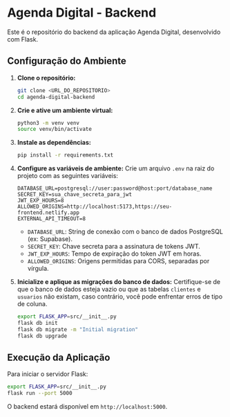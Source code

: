 # Agenda Digital - Backend

Este é o repositório do backend da aplicação Agenda Digital, desenvolvido com Flask.

## Configuração do Ambiente

1.  **Clone o repositório:**
    ```bash
    git clone <URL_DO_REPOSITORIO>
    cd agenda-digital-backend
    ```

2.  **Crie e ative um ambiente virtual:**
    ```bash
    python3 -m venv venv
    source venv/bin/activate
    ```

3.  **Instale as dependências:**
    ```bash
    pip install -r requirements.txt
    ```

4.  **Configure as variáveis de ambiente:**
    Crie um arquivo `.env` na raiz do projeto com as seguintes variáveis:
    ```
    DATABASE_URL=postgresql://user:password@host:port/database_name
    SECRET_KEY=sua_chave_secreta_para_jwt
    JWT_EXP_HOURS=8
    ALLOWED_ORIGINS=http://localhost:5173,https://seu-frontend.netlify.app
    EXTERNAL_API_TIMEOUT=8
    ```
    - `DATABASE_URL`: String de conexão com o banco de dados PostgreSQL (ex: Supabase).
    - `SECRET_KEY`: Chave secreta para a assinatura de tokens JWT.
    - `JWT_EXP_HOURS`: Tempo de expiração do token JWT em horas.
    - `ALLOWED_ORIGINS`: Origens permitidas para CORS, separadas por vírgula.

5.  **Inicialize e aplique as migrações do banco de dados:**
    Certifique-se de que o banco de dados esteja vazio ou que as tabelas `clientes` e `usuarios` não existam, caso contrário, você pode enfrentar erros de tipo de coluna.
    ```bash
    export FLASK_APP=src/__init__.py
    flask db init
    flask db migrate -m "Initial migration"
    flask db upgrade
    ```

## Execução da Aplicação

Para iniciar o servidor Flask:

```bash
export FLASK_APP=src/__init__.py
flask run --port 5000
```

O backend estará disponível em `http://localhost:5000`.
